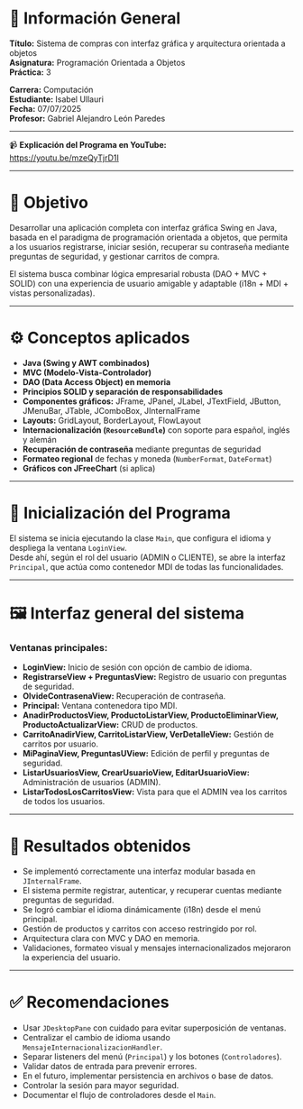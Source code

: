 # 📌 Información General  
**Título:** Sistema de compras con interfaz gráfica y arquitectura orientada a objetos  
**Asignatura:** Programación Orientada a Objetos  
**Práctica:** 3

**Carrera:** Computación  
**Estudiante:** Isabel Ullauri  
**Fecha:** 07/07/2025  
**Profesor:** Gabriel Alejandro León Paredes  

---


📹 **Explicación del Programa en YouTube:**  
https://youtu.be/mzeQyTjrD1I

---

# 🎯 Objetivo  
Desarrollar una aplicación completa con interfaz gráfica Swing en Java, basada en el paradigma de programación orientada a objetos, que permita a los usuarios registrarse, iniciar sesión, recuperar su contraseña mediante preguntas de seguridad, y gestionar carritos de compra.  

El sistema busca combinar lógica empresarial robusta (DAO + MVC + SOLID) con una experiencia de usuario amigable y adaptable (i18n + MDI + vistas personalizadas).

---

# ⚙️ Conceptos aplicados

- **Java (Swing y AWT combinados)**
- **MVC (Modelo-Vista-Controlador)**
- **DAO (Data Access Object) en memoria**
- **Principios SOLID y separación de responsabilidades**
- **Componentes gráficos:** JFrame, JPanel, JLabel, JTextField, JButton, JMenuBar, JTable, JComboBox, JInternalFrame
- **Layouts:** GridLayout, BorderLayout, FlowLayout
- **Internacionalización (`ResourceBundle`)** con soporte para español, inglés y alemán
- **Recuperación de contraseña** mediante preguntas de seguridad
- **Formateo regional** de fechas y moneda (`NumberFormat`, `DateFormat`)
- **Gráficos con JFreeChart** (si aplica)

---

# 🧪 Inicialización del Programa  
El sistema se inicia ejecutando la clase `Main`, que configura el idioma y despliega la ventana `LoginView`.  
Desde ahí, según el rol del usuario (ADMIN o CLIENTE), se abre la interfaz `Principal`, que actúa como contenedor MDI de todas las funcionalidades.

---

# 🖼️ Interfaz general del sistema

### Ventanas principales:

- **LoginView:** Inicio de sesión con opción de cambio de idioma.
- **RegistrarseView + PreguntasView:** Registro de usuario con preguntas de seguridad.
- **OlvideContrasenaView:** Recuperación de contraseña.
- **Principal:** Ventana contenedora tipo MDI.
- **AnadirProductosView, ProductoListarView, ProductoEliminarView, ProductoActualizarView:** CRUD de productos.
- **CarritoAnadirView, CarritoListarView, VerDetalleView:** Gestión de carritos por usuario.
- **MiPaginaView, PreguntasUView:** Edición de perfil y preguntas de seguridad.
- **ListarUsuariosView, CrearUsuarioView, EditarUsuarioView:** Administración de usuarios (ADMIN).
- **ListarTodosLosCarritosView:** Vista para que el ADMIN vea los carritos de todos los usuarios.

---

# 🧪 Resultados obtenidos

- Se implementó correctamente una interfaz modular basada en `JInternalFrame`.
- El sistema permite registrar, autenticar, y recuperar cuentas mediante preguntas de seguridad.
- Se logró cambiar el idioma dinámicamente (i18n) desde el menú principal.
- Gestión de productos y carritos con acceso restringido por rol.
- Arquitectura clara con MVC y DAO en memoria.
- Validaciones, formateo visual y mensajes internacionalizados mejoraron la experiencia del usuario.

---

# ✅ Recomendaciones

- Usar `JDesktopPane` con cuidado para evitar superposición de ventanas.
- Centralizar el cambio de idioma usando `MensajeInternacionalizacionHandler`.
- Separar listeners del menú (`Principal`) y los botones (`Controladores`).
- Validar datos de entrada para prevenir errores.
- En el futuro, implementar persistencia en archivos o base de datos.
- Controlar la sesión para mayor seguridad.
- Documentar el flujo de controladores desde el `Main`.

